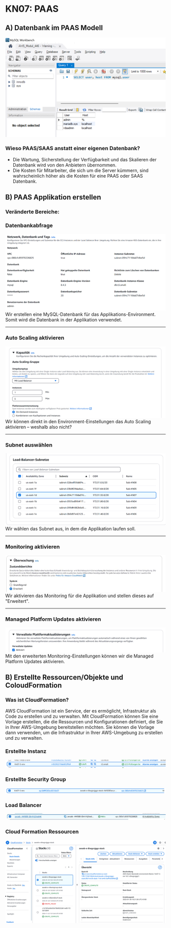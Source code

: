 # KN07: PAAS

## A) Datenbank im PAAS Modell

![Datenbankabfrage](Datenbankabfrage.png)

### Wieso PAAS/SAAS anstatt einer eigenen Datenbank?

- Die Wartung, Sicherstellung der Verfügbarkeit und das Skalieren der Datenbank wird von den Anbietern übernommen.
- Die Kosten für Mitarbeiter, die sich um die Server kümmern, sind wahrscheinlich höher als die Kosten für eine PAAS oder SAAS Datenbank.

## B) PAAS Applikation erstellen

### Veränderte Bereiche:

### Datenbankabfrage
![Datenbank festlegen](Datenbankfestlegen.png)
Wir erstellen eine MySQL-Datenbank für das Applikations-Environment. Somit wird die Datenbank in der Applikation verwendet.

---

### Auto Scaling aktivieren
![Auto Scaling aktivieren](Autoscaling.png)
Wir können direkt in den Environment-Einstellungen das Auto Scaling aktivieren – weshalb also nicht?

---

### Subnet auswählen
![Subnet auswählen](Subnetz.png)
Wir wählen das Subnet aus, in dem die Applikation laufen soll.

---

### Monitoring aktivieren
![Monitoring aktivieren](Monitoring.jpg)
Wir aktivieren das Monitoring für die Applikation und stellen dieses auf "Erweitert".

---

### Managed Platform Updates aktivieren
![Managed Platform Updates aktivieren](ManagedPlatformUpdates.png)
Mit den erweiterten Monitoring-Einstellungen können wir die Managed Platform Updates aktivieren.

## B) Erstellte Ressourcen/Objekte und ColoudFormation

### Was ist CloudFormation?
AWS CloudFormation ist ein Service, der es ermöglicht, Infrastruktur als Code zu erstellen und zu verwalten. Mit CloudFormation können Sie eine Vorlage erstellen, die die Ressourcen und Konfigurationen definiert, die Sie in Ihrer AWS-Umgebung bereitstellen möchten. Sie können die Vorlage dann verwenden, um die Infrastruktur in Ihrer AWS-Umgebung zu erstellen und zu verwalten.

### Erstellte Instanz
![Erstellte Instanz](ErstellteInstanz.png)

### Erstellte Security Group
![Security Group](SecurityGroup.png)

### Load Balancer
![Load Balancer](LoadBalancer.jpg)

### Cloud Formation Ressourcen
![Cloud Formation Ressourcen](CloudFormation.png)